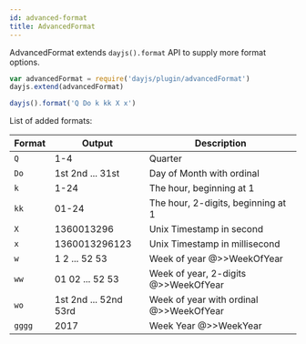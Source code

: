 ```yaml
---
id: advanced-format
title: AdvancedFormat
---
```

AdvancedFormat extends `dayjs().format` API to supply more format options.

```javascript
var advancedFormat = require('dayjs/plugin/advancedFormat')
dayjs.extend(advancedFormat)

dayjs().format('Q Do k kk X x')
```

List of added formats:

| Format | Output                | Description                                           |
| ------ | --------------------- | ----------------------------------------------------- |
| `Q`    | 1-4                   | Quarter                                               |
| `Do`   | 1st 2nd ... 31st      | Day of Month with ordinal                             |
| `k`    | 1-24                  | The hour, beginning at 1                              |
| `kk`   | 01-24                 | The hour, 2-digits, beginning at 1                    |
| `X`    | 1360013296            | Unix Timestamp in second                              |
| `x`    | 1360013296123         | Unix Timestamp in millisecond                         |
| `w`    | 1 2 ... 52 53         | Week of year @>>WeekOfYear                 |
| `ww`   | 01 02 ... 52 53       | Week of year, 2-digits @>>WeekOfYear       |
| `wo`   | 1st 2nd ... 52nd 53rd | Week of year with ordinal @>>WeekOfYear    |
| `gggg` | 2017                  | Week Year @>>WeekYear                      |
